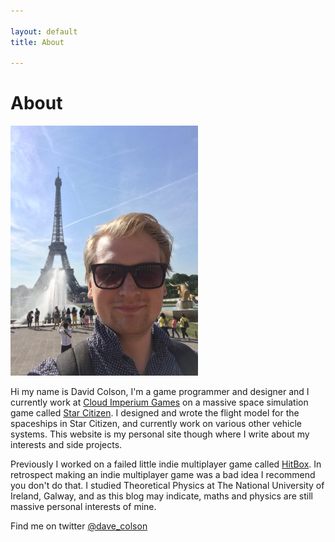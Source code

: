 ```yaml
---

layout: default
title: About

---
```


<h1 class="display-4 text-center text-md-left">About</h1>

<img src="/assets/images/me.png" class="rounded img-fluid mx-auto d-block float-md-left pb-md-3 pr-md-5 " alt="me">

Hi my name is David Colson, I'm a game programmer and designer and I currently work at [Cloud Imperium Games](http://cloudimperiumgames.com/) on a massive space simulation game called [Star Citizen](https://robertsspaceindustries.com/). I designed and wrote the flight model for the spaceships in Star Citizen, and currently work on various other vehicle systems. This website is my personal site though where I write about my interests and side projects. 

Previously I worked on a failed little indie multiplayer game called [HitBox](https://store.steampowered.com/app/341890/HitBox/). In retrospect making an indie multiplayer game was a bad idea I recommend you don't do that. I studied Theoretical Physics at The National University of Ireland, Galway, and as this blog may indicate, maths and physics are still massive personal interests of mine.

Find me on twitter [@dave_colson](https://twitter.com/dave_colson)
